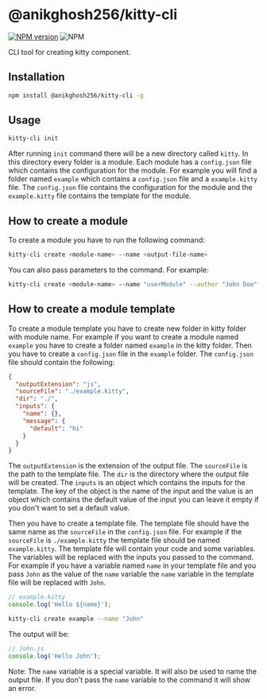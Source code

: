 # @anikghosh256/kitty-cli
[![NPM version](https://img.shields.io/npm/v/@anikghosh256/kitty-cli.svg)](https://www.npmjs.com/package/@anikghosh256/kitty-cli) ![NPM](https://img.shields.io/npm/l/@anikghosh256/kitty-cli)

CLI tool for creating kitty component.

## Installation
```bash
npm install @anikghosh256/kitty-cli -g
```

## Usage
```bash
kitty-cli init
```


After running `init` command there will be a new directory called `kitty`. In this directory every folder is a module. Each module has a `config.json` file which contains the configuration for the module. For example you will find a folder named `example` which contains a `config.json` file and a `example.kitty` file. The `config.json` file contains the configuration for the module and the `example.kitty` file contains the template for the module.

## How to create a module

To create a module you have to run the following command:

```bash
kitty-cli create <module-name> --name <output-file-name>
```

You can also pass parameters to the command. For example:

```bash
kitty-cli create <module-name> --name "userModule" --author "John Doe" --email "john@doe.com"
```

## How to create a module template

To create a module template you have to create new folder in kitty folder with module name. For example if you want to create a module named `example` you have to create a folder named `example` in the kitty folder. Then you have to create a `config.json` file in the `example` folder. The `config.json` file should contain the following:

```json
{
  "outputExtension": "js",
  "sourceFile": "./example.kitty",
  "dir": "./",
  "inputs": {
    "name": {},
    "message": {
      "default": "hi"
    }
  }
}
```

The `outputExtension` is the extension of the output file. The `sourceFile` is the path to the template file. The `dir` is the directory where the output file will be created. The `inputs` is an object which contains the inputs for the template. The key of the object is the name of the input and the value is an object which contains the default value of the input you can leave it empty if you don't want to set a default value.

Then you have to create a template file. The template file should have the same name as the `sourceFile` in the `config.json` file. For example if the `sourceFile` is `./example.kitty` the template file should be named `example.kitty`. The template file will contain your code and some variables. The variables will be replaced with the inputs you passed to the command. For example if you have a variable named `name` in your template file and you pass `John` as the value of the `name` variable the `name` variable in the template file will be replaced with `John`.

```js
// example.kitty
console.log('Hello ${name}');
```

```bash
kitty-cli create example --name "John"
```

The output will be:

```js
// John.js
console.log('Hello John');
```

Note: The `name` variable is a special variable. It will also be used to name the output file. If you don't pass the `name` variable to the command it will show an error.
